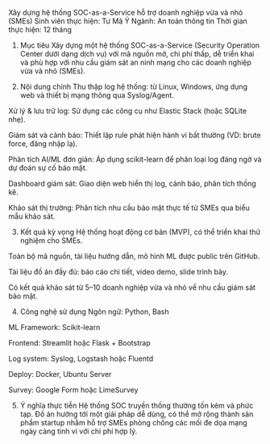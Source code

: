 Xây dựng hệ thống SOC-as-a-Service hỗ trợ doanh nghiệp vừa và nhỏ (SMEs)
Sinh viên thực hiện: Tư Mã Ý
Ngành: An toàn thông tin
Thời gian thực hiện: 12 tháng

1. Mục tiêu
Xây dựng một hệ thống SOC-as-a-Service (Security Operation Center dưới dạng dịch vụ) với mã nguồn mở, chi phí thấp, dễ triển khai và phù hợp với nhu cầu giám sát an ninh mạng cho các doanh nghiệp vừa và nhỏ (SMEs).

2. Nội dung chính
Thu thập log hệ thống: từ Linux, Windows, ứng dụng web và thiết bị mạng thông qua Syslog/Agent.

Xử lý & lưu trữ log: Sử dụng các công cụ như Elastic Stack (hoặc SQLite nhẹ).

Giám sát và cảnh báo: Thiết lập rule phát hiện hành vi bất thường (VD: brute force, đăng nhập lạ).

Phân tích AI/ML đơn giản: Áp dụng scikit-learn để phân loại log đáng ngờ và dự đoán sự cố bảo mật.

Dashboard giám sát: Giao diện web hiển thị log, cảnh báo, phân tích thống kê.

Khảo sát thị trường: Phân tích nhu cầu bảo mật thực tế từ SMEs qua biểu mẫu khảo sát.

3. Kết quả kỳ vọng
Hệ thống hoạt động cơ bản (MVP), có thể triển khai thử nghiệm cho SMEs.

Toàn bộ mã nguồn, tài liệu hướng dẫn, mô hình ML được public trên GitHub.

Tài liệu đồ án đầy đủ: báo cáo chi tiết, video demo, slide trình bày.

Có kết quả khảo sát từ 5–10 doanh nghiệp vừa và nhỏ về nhu cầu giám sát bảo mật.

4. Công nghệ sử dụng
Ngôn ngữ: Python, Bash

ML Framework: Scikit-learn

Frontend: Streamlit hoặc Flask + Bootstrap

Log system: Syslog, Logstash hoặc Fluentd

Deploy: Docker, Ubuntu Server

Survey: Google Form hoặc LimeSurvey

5. Ý nghĩa thực tiễn
Hệ thống SOC truyền thống thường tốn kém và phức tạp. Đồ án hướng tới một giải pháp dễ dùng, có thể mở rộng thành sản phẩm startup nhằm hỗ trợ SMEs phòng chống các mối đe dọa mạng ngày càng tinh vi với chi phí hợp lý.
